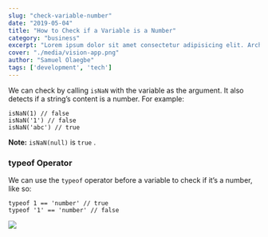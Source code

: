 ```yaml
---
slug: "check-variable-number"
date: "2019-05-04"
title: "How to Check if a Variable is a Number"
category: "business"
excerpt: "Lorem ipsum dolor sit amet consectetur adipisicing elit. Architecto aut amet delectus odit voluptatem quo repudiandae explicabo perspiciatis, velit sunt, nesciunt dolor veritatis beatae ea rerum excepturi laborum itaque totam?"
cover: "./media/vision-app.png"
author: "Samuel Olaegbe"
tags: ['development', 'tech']
---
```


We can check by calling `isNaN` with the variable as the argument. It also detects if a string’s content is a number. For example:
```
isNaN(1) // false
isNaN('1') // false
isNaN('abc') // true
```
**Note:** `isNaN(null)` is `true` .
### typeof Operator
We can use the `typeof` operator before a variable to check if it’s a number, like so:
```
typeof 1 == 'number' // true
typeof '1' == 'number' // false
```
![](https://cdn-images-1.medium.com/max/800/1*3X6EiKc-njoRpCB1AWnv3Q.png)